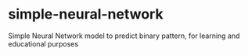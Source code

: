 # simple-neural-network
Simple Neural Network model to predict binary pattern, for learning and educational purposes
